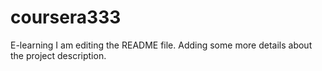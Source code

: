 # coursera333
E-learning
I am editing the README file. Adding some more details about the project description.
